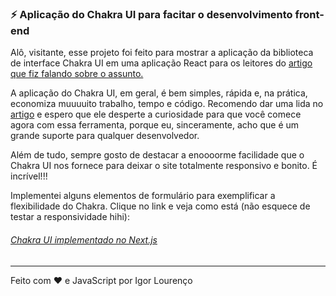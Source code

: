 ### ⚡ Aplicação do Chakra UI para facitar o desenvolvimento front-end

Alô, visitante, esse projeto foi feito para mostrar a aplicação da biblioteca de interface Chakra UI em uma aplicação React para os leitores do [artigo que fiz falando sobre o assunto.](https://medium.com/igor-js/chakra-ui-facilitando-o-front-end-javascript-aabcade75f09)  

A aplicação do Chakra UI, em geral, é bem simples, rápida e, na prática, economiza muuuuito trabalho, tempo e código. Recomendo dar uma lida no [artigo](https://medium.com/igor-js/chakra-ui-facilitando-o-front-end-javascript-aabcade75f09) e espero que ele desperte a curiosidade para que você comece agora com essa ferramenta, porque eu, sinceramente, acho que é um grande suporte para qualquer desenvolvedor.

Além de tudo, sempre gosto de destacar a enoooorme facilidade que o Chakra UI nos fornece para deixar o site totalmente responsivo e bonito. É incrível!!!

Implementei alguns elementos de formulário para exemplificar a flexibilidade do Chakra. Clique no link e veja como está (não esquece de testar a responsividade hihi):
###### [Chakra UI implementado no Next.js](https://chakra-ui-next-js.netlify.app/)


---

Feito com ❤️ e JavaScript por Igor Lourenço
